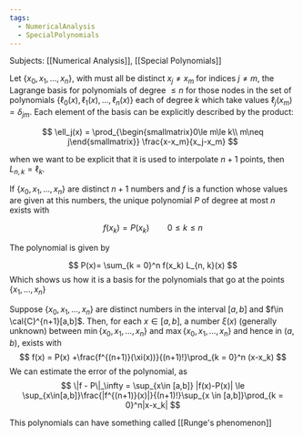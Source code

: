 ```yaml
---
tags:
  - NumericalAnalysis
  - SpecialPolynomials
---
```

Subjects: [[Numerical Analysis]], [[Special Polynomials]]

Let $\{x_0, x_1, \dots, x_n\}$, with must all be distinct $x_j \ne x_m$ for indices $j \ne m$, the Lagrange basis for polynomials of degree $\le n$ for those nodes in the set of polynomials $\{\ell_0(x), \ell_1(x), \dots, \ell_n(x)\}$ each of degree $k$ which take values $\ell_j(x_m) = \delta_{jm}$. Each element of the basis can be explicitly described by the product:

$$ \ell_j(x) = \prod_{\begin{smallmatrix}0\le m\le k\\ m\neq j\end{smallmatrix}} \frac{x-x_m}{x_j-x_m} $$

when we want to be explicit that it is used to interpolate $n+1$ points, then $L_{n,k} = \ell _k$.

If $\{x_0, x_1, \dots, x_n\}$ are distinct $n+1$ numbers and $f$ is a function whose values are given at this numbers, the unique polynomial $P$ of degree at most $n$ exists with

$$ f(x_k) = P(x_k)\qquad 0 \le k \le n $$

The polynomial is given by

$$ P(x)= \sum_{k = 0}^n f(x_k) L_{n, k}(x) $$
Which shows us how it is a basis for the polynomials that go at the points $\{x_1, \dots, x_n\}$

Suppose $\{x_0, x_1, \dots, x_n\}$ are distinct numbers in the interval $[a,b]$ and $f\in \cal{C}^{n+1}[a,b]$. Then, for each $x \in [a,b]$, a number $\xi(x)$ (generally unknown) between $\min\{x_0, x_1, \dots, x_n\}$ and $\max\{x_0, x_1, \dots, x_n\}$ and hence in $(a,b)$, exists with $$ f(x) = P(x) +\frac{f^{(n+1)}(\xi(x))}{(n+1)!}\prod_{k = 0}^n (x-x_k) $$
We can estimate the error of the polynomial, as
$$ \|f - P\|_\infty = \sup_{x\in [a,b]} |f(x)-P(x)| \le \sup_{x\in[a,b]}\frac{|f^{(n+1)}(x)|}{(n+1)!}\sup_{x \in [a,b]}\prod_{k = 0}^n|x-x_k| $$

This polynomials can have something called [[Runge's phenomenon]]